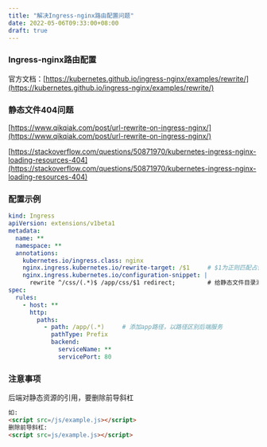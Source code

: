 ```yaml
---
title: "解决Ingress-nginx路由配置问题"
date: 2022-05-06T09:33:00+08:00
draft: true
---
```

### Ingress-nginx路由配置

官方文档：[https://kubernetes.github.io/ingress-nginx/examples/rewrite/](https://kubernetes.github.io/ingress-nginx/examples/rewrite/)

### 静态文件404问题

[https://www.qikqiak.com/post/url-rewrite-on-ingress-nginx/](https://www.qikqiak.com/post/url-rewrite-on-ingress-nginx/)

[https://stackoverflow.com/questions/50871970/kubernetes-ingress-nginx-loading-resources-404](https://stackoverflow.com/questions/50871970/kubernetes-ingress-nginx-loading-resources-404)

### 配置示例

```yaml
kind: Ingress
apiVersion: extensions/v1beta1
metadata:
  name: **
  namespace: **
  annotations:
    kubernetes.io/ingress.class: nginx
    nginx.ingress.kubernetes.io/rewrite-target: /$1		# $1为正则匹配占位符
    nginx.ingress.kubernetes.io/configuration-snippet: |
      rewrite ^/css/(.*)$ /app/css/$1 redirect;  		# 给静态文件目录添加app前缀
spec:
  rules:
    - host: **
      http:
        paths:
          - path: /app/(.*)		# 添加app路径，以路径区别后端服务
            pathType: Prefix
            backend:
              serviceName: **
              servicePort: 80
```

### 注意事项

后端对静态资源的引用，要删除前导斜杠

```html
如:
<script src=/js/example.js></script>
删除前导斜杠:    
<script src=js/example.js></script>
```

